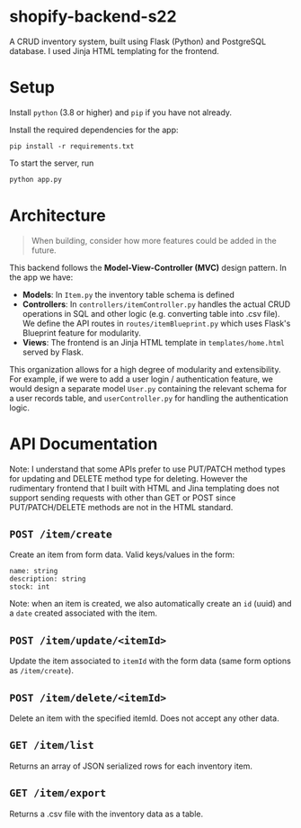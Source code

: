 # shopify-backend-s22
A CRUD inventory system, built using Flask (Python) and PostgreSQL database. I used Jinja HTML templating for the frontend. 
# Setup

Install `python` (3.8 or higher) and `pip` if you have not already.

Install the required dependencies for the app:
```
pip install -r requirements.txt
```

To start the server, run
```py
python app.py
```


# Architecture
> When building, consider how more features could be added in the future. 

This backend follows the **Model-View-Controller (MVC)** design pattern. In the app we have:
- **Models**: In `Item.py` the inventory table schema is defined
- **Controllers**: In `controllers/itemController.py` handles the actual CRUD operations in SQL and other logic (e.g. converting table into .csv file). We define the API routes in `routes/itemBlueprint.py` which uses Flask's Blueprint feature for modularity. 
- **Views**: The frontend is an Jinja HTML template in `templates/home.html` served by Flask. 

This organization allows for a high degree of modularity and extensibility. For example, if we were to add a user login / authentication feature, we would design a separate model `User.py` containing the relevant schema for a user records table, and `userController.py` for handling the authentication logic. 



# API Documentation

Note: I understand that some APIs prefer to use PUT/PATCH method types for updating and DELETE method type for deleting. However the rudimentary frontend that I built with HTML and Jina templating does not support sending requests with other than GET or POST since PUT/PATCH/DELETE methods are not in the HTML standard. 


## `POST /item/create` 
Create an item from form data. Valid keys/values in the form:
```
name: string
description: string
stock: int
```
Note: when an item is created, we also automatically create an `id` (uuid) and a `date` created associated with the item. 

## `POST /item/update/<itemId>` 

Update the item associated to `itemId` with the form data (same form options as `/item/create`).

## `POST /item/delete/<itemId>` 
Delete an item with the specified itemId. Does not accept any other data. 

## `GET /item/list`
Returns an array of JSON serialized rows for each inventory item.
## `GET /item/export`

Returns a .csv file with the inventory data as a table. 
